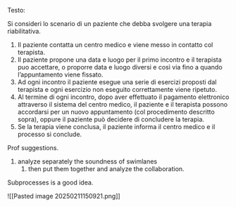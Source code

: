 Testo:

Si consideri lo scenario di un paziente che debba svolgere una terapia riabilitativa. 
1. Il paziente contatta un centro medico e viene messo in contatto col terapista.
2. Il paziente propone una data e luogo per il primo incontro e il terapista puo accettare, o proporre data e luogo diversi e così via fino a quando l’appuntamento viene fissato.
3. Ad ogni incontro il paziente esegue una serie di esercizi proposti dal terapista e ogni esercizio non eseguito correttamente viene ripetuto.
4. Al termine di ogni incontro, dopo aver effettuato il pagamento elettronico attraverso il sistema del centro medico, il paziente e il terapista possono accordarsi per un nuovo appuntamento (col procedimento descritto sopra), oppure il paziente può decidere di concludere la terapia.
5. Se la terapia viene conclusa, il paziente informa il centro medico e il processo si conclude.


Prof suggestions.
1. analyze separately the soundness of swimlanes
	1. then put them together and analyze the collaboration.

Subprocesses is a good idea.

![[Pasted image 20250211150921.png]]








